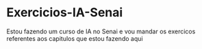 # Exercicios-IA-Senai
Estou fazendo um curso de IA no Senai e vou mandar os exercicos referentes aos capitulos que estou fazendo aqui
